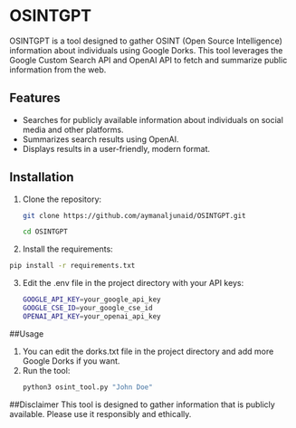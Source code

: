 # OSINTGPT
OSINTGPT is a tool designed to gather OSINT (Open Source Intelligence) information about individuals using Google Dorks. This tool leverages the Google Custom Search API and OpenAI API to fetch and summarize public information from the web.

## Features

- Searches for publicly available information about individuals on social media and other platforms.
- Summarizes search results using OpenAI.
- Displays results in a user-friendly, modern format.

## Installation

1. Clone the repository:
   ```bash
   git clone https://github.com/aymanaljunaid/OSINTGPT.git
   ```
   ```bash
   cd OSINTGPT
   ```

2. Install the requirements:
  ```bash
  pip install -r requirements.txt
  ```

3. Edit the .env file in the project directory with your API keys:
   ```bash
   GOOGLE_API_KEY=your_google_api_key
   GOOGLE_CSE_ID=your_google_cse_id
   OPENAI_API_KEY=your_openai_api_key
   ```
##Usage

1. You can edit the dorks.txt file in the project directory and add more Google Dorks if you want.
2. Run the tool:
   ```bash
   python3 osint_tool.py "John Doe"
   ```

##Disclaimer
This tool is designed to gather information that is publicly available. Please use it responsibly and ethically.
